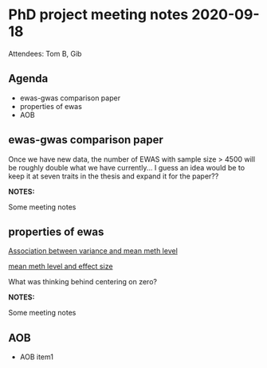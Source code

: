 # PhD project meeting notes 2020-09-18

Attendees: Tom B, Gib

## Agenda

* ewas-gwas comparison paper 
* properties of ewas
* AOB

## ewas-gwas comparison paper

Once we have new data, the number of EWAS with sample size > 4500 will be roughly double what we have currently... I guess an idea would be to keep it at seven traits in the thesis and expand it for the paper?? 

__NOTES:__

Some meeting notes

## properties of ewas 

[Association between variance and mean meth level](variance_vs_avg_meth.png)

[mean meth level and effect size](avg_meth_vs_absolute_effect_size.png)

What was thinking behind centering on zero?

__NOTES:__

Some meeting notes

## AOB

* AOB item1